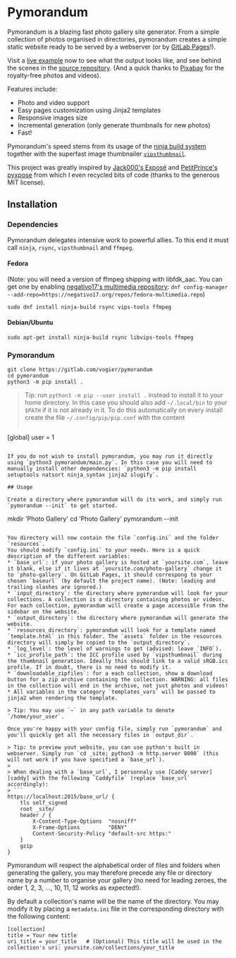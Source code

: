 # Pymorandum

Pymorandum is a blazing fast photo gallery site generator. From a simple collection of photos organised in directories, pymorandum creates a simple static website ready to be served by a webserver (or by [GitLab Pages][gitlab-pages]!).

Visit a [live example][example] now to see what the output looks like, and see behind the scenes in the [source repository][gallery-source]. (And a quick thanks to [Pixabay][pixabay] for the royalty-free photos and videos).


Features include:
* Photo and video support
* Easy pages customization using Jinja2 templates
* Responsive images size
* Incremental generation (only generate thumbnails for new photos)
* Fast!

Pymorandum's speed stems from its usage of the [ninja build system][ninja] together with the superfast image thumbnailer [`vipsthumbnail`][vipsthumbnail].

This project was greatly inspired by [Jack000's Exposé][expose] and [PetitPrince's pyxpose][pyxpose] from which I even recycled bits of code (thanks to the generous MIT license).

[gitlab-pages]: https://about.gitlab.com/features/pages/
[example]: https://vogier.gitlab.io/pymorandum-gallery
[gallery-source]: https://gitlab.com/vogier/pymorandum-gallery
[ninja]: https://ninja-build.org/
[pixabay]: https://pixabay.com
[vipsthumbnail]: https://jcupitt.github.io/libvips/API/current/Using-vipsthumbnail.md.html
[expose]: https://github.com/Jack000/expose
[pyxpose]: https://github.com/PetitPrince/pyxpose
## Installation

### Dependencies
Pymorandum delegates intensive work to powerful allies. To this end it must call `ninja`, `rsync`, `vipsthumbnail` and `ffmpeg`.

#### Fedora
(Note: you will need a version of ffmpeg shipping with libfdk_aac. You can get one by enabling [negativo17's multimedia repository][multimedia]: `dnf config-manager --add-repo=https://negativo17.org/repos/fedora-multimedia.repo`)
```
sudo dnf install ninja-build rsync vips-tools ffmpeg
```

[multimedia]: https://negativo17.org/handbrake/
#### Debian/Ubuntu
```
sudo apt-get install ninja-build rsync libvips-tools ffmpeg
```
### Pymorandum
```
git clone https://gitlab.com/vogier/pymorandum
cd pymorandum
python3 -m pip install .
```
> Tip: run `python3 -m pip --user install .` instead to install it to your home directory. In this case you should also add `~/.local/bin` to your `$PATH` if it is not already in it.
> To do this automatically on every install create the file `~/.config/pip/pip.conf` with the content
>```
[global]
user = 1
```

If you do not wish to install pymorandum, you may run it directly using `python3 pymorandum/main.py`. In this case you will need to manually install other dependencies: `python3 -m pip install setuptools natsort ninja_syntax jinja2 slugify`.

## Usage

Create a directory where pymorandum will do its work, and simply run `pymorandum --init` to get started.

```
mkdir 'Photo Gallery'
cd 'Photo Gallery'
pymorandum --init
```

You directory will now contain the file `config.ini` and the folder `resources`.
You should modify `config.ini` to your needs. Here is a quick description of the different variables:
* `base_url`: if your photo gallery is hosted at `yoursite.com`, leave it blank, else if it lives at `yoursite.com/photo-gallery` change it to `photo-gallery`. On GitLab Pages, it should correspong to your chosen `baseurl` (by default the project name). (Note: leading and trailing slashes are ignored.)
* `input_directory`: the directory where pymorandum will look for your collections. A collection is a directory containing photos or videos. For each collection, pymorandum will create a page accessible from the sidebar on the website.
* `output_directory`: the directory where pymorandum will generate the website.
* `resources_directory`: pymorandum will look for a template named `template.html` in this folder. The `assets` folder in the resources directory will simply be copied to the `output_directory`.
* `log_level`: the level of warnings to get (advised: leave `INFO`).
* `icc_profile_path`: the ICC profile used by `vipsthumbnail` during the thumbnail generation. Ideally this should link to a valid sRGB.icc profile. If in doubt, there is no need to modify it.
* `downloadable_zipfiles`: for a each collection, show a download button for a zip archive containing the collection. WARNING: all files in the collection will end in the archive, not just photos and videos!
* All variables in the category `templates_vars` will be passed to jinja2 when rendering the template.

> Tip: You may use `~` in any path variable to denote `/home/your_user`.

Once you're happy with your config file, simply run `pymorandum` and you'll quickly get all the necessary files in `output_dir`.

> Tip: to preview yout website, you can use python's built in webserver. Simply run `cd _site; python3 -m http.server 8000` (this will not work if you have specified a `base_url`).
>
> When dealing with a `base_url`, I personnaly use [Caddy server][caddy] with the following `Caddyfile` (replace `base_url` accordingly):
> ```
https://localhost:2015/base_url/ {
    tls self_signed
    root _site/
    header / {
        X-Content-Type-Options  "nosniff"
        X-Frame-Options         "DENY"
        Content-Security-Policy "default-src https:"
    }
    gzip
}
```


[caddy]: https://caddyserver.com/


Pymorandum will respect the alphabetical order of files and folders when generating the gallery, you may therefore precede any file or directory name by a number to organise your gallery (no need for leading zeroes, the order 1, 2, 3, ..., 10, 11, 12 works as expected!).

By default a collection's name will be the name of the directory. You may modify it by placing a `metadata.ini` file in the corresponding directory with the following content:
```
[collection]
title = Your new title
uri_title = your_title   # (Optional) This title will be used in the collection's uri: yoursite.com/collections/your_title
```
